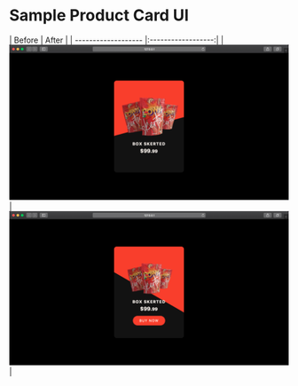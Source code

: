 # Sample Product Card UI
[Example view]: https://webfils.github.io/sample-product-card-ui/
| Before              | After              |
| ------------------- |:------------------:|
| ![](README/off.png) | ![](README/on.png) |